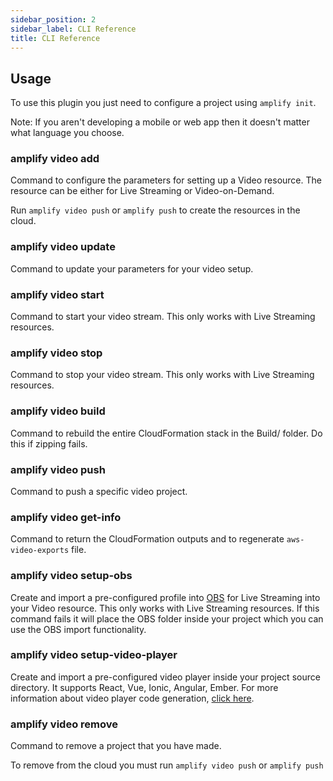 ```yaml
---
sidebar_position: 2
sidebar_label: CLI Reference
title: CLI Reference
---
```


## Usage

To use this plugin you just need to configure a project using `amplify init`.

Note: If you aren't developing a mobile or web app then it doesn't matter what language you choose.

### amplify video add

Command to configure the parameters for setting up a Video resource. The resource can be either for Live Streaming or Video-on-Demand. 

Run `amplify video push` or `amplify push` to create the resources in the cloud.

### amplify video update

Command to update your parameters for your video setup.

### amplify video start

Command to start your video stream. This only works with Live Streaming resources.

### amplify video stop

Command to stop your video stream. This only works with Live Streaming resources.

### amplify video build

Command to rebuild the entire CloudFormation stack in the Build/ folder. Do this if zipping fails.

### amplify video push

Command to push a specific video project.

### amplify video get-info

Command to return the CloudFormation outputs and to regenerate `aws-video-exports` file.

### amplify video setup-obs

Create and import a pre-configured profile into [OBS](https://obsproject.com/) for Live Streaming into your Video resource. This only works with Live Streaming resources. If this command fails it will place the OBS folder inside your project which you can use the OBS import functionality.

### amplify video setup-video-player

Create and import a pre-configured video player inside your project source directory.
It supports React, Vue, Ionic, Angular, Ember.
For more information about video player code generation, [click here](https://github.com/awslabs/amplify-video/wiki/Video-Player).

### amplify video remove

Command to remove a project that you have made. 

To remove from the cloud you must run `amplify video push` or `amplify push`